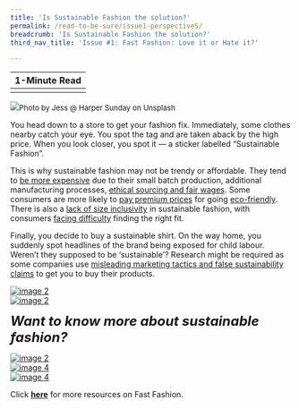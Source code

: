 ```yaml
---
title: 'Is Sustainable Fashion the solution?'
permalink: /read-to-be-sure/issue1-perspective5/
breadcrumb: 'Is Sustainable Fashion the solution?'
third_nav_title: 'Issue #1: Fast Fashion: Love it or Hate it?'

---
```


| **1-Minute Read** |
| :---------------: |
|                   |

![](../images/sustainable-fashion.jpg)<font size="2">Photo by Jess @ Harper Sunday on Unsplash</font>  

You head down to a store to get your fashion fix. Immediately, some clothes nearby catch your eye. You spot the tag and are taken aback by the high price. When you look closer, you spot it — a sticker labelled “Sustainable Fashion”.

This is why sustainable fashion may not be trendy or affordable. They tend to [be more expensive](https://www.channelnewsasia.com/cnainsider/true-cost-demand-cheap-clothes-fast-fashion-industry-environment-220706) due to their small batch production, additional manufacturing processes, [ethical sourcing and fair wages](https://www.vogue.in/fashion/content/why-is-sustainable-fashion-expensive-the-cost-of-ethically-produced-garments). Some consumers are more likely to [pay premium prices](https://www.thegoodtrade.com/features/what-is-slow-fashion) for going [eco-friendly](https://www.vogue.co.uk/fashion/article/sustainable-fashion-affordable). There is also a [lack of size inclusivity](https://www.harpersbazaar.com/fashion/designers/a32213676/plus-size-sustainable-fashion/) in sustainable fashion, with consumers [facing difficulty](https://fashionjournal.com.au/fashion/the-sustainable-fashion-industry-is-size-exclusive-take-it-from-this-model/) finding the right fit.

Finally, you decide to buy a sustainable shirt. On the way home, you suddenly spot headlines of the brand being exposed for child labour. Weren’t they supposed to be ‘sustainable’? Research might be required as some companies use [misleading marketing tactics and false sustainability claims](http://changingmarkets.org/wp-content/uploads/2021/07/SyntheticsAnonymous_FinalWeb.pdf) to get you to buy their products.

<div>
<div class="row is-multiline">
    <div class="col is-half-desktop is-half-tablet">
<a href="https://forms.gle/BfjqAq7KfiSHMXxk7"><img src="../images/rtbs1-poll2.jpg" alt="image 2"></a>
</div>
    <div class="col is-half-desktop is-half-tablet">
<a href="/read-to-be-sure/issue1-conversations/"><img src="../images/rtbs1-join-the-convo.jpg" alt="image 2"></a>
</div>    
</div>	
</div>






***<font size=5>Want to know more about sustainable fashion?</font>***

<div>
<div class="row is-multiline">
    <div class="col is-half-desktop is-half-tablet">
<a href="https://www.youtube.com/watch?v=elU32XNj8PM&feature=emb_imp_woyt"><img src="../images/rtbs1-watch4.jpg" alt="image 2"></a>
</div>
    <div class="col is-half-desktop is-half-tablet">
<a href="https://www.goodwear.com/blogs/news/the-top-benefits-of-sustainable-clothing"><img src="../images/rtbs1-read7.jpg" alt="image 4"></a>
</div>
    <div class="col is-half-desktop is-half-tablet">
<a href="https://www.politico.eu/article/fast-fashion-waste-losing-appeal-greta-thunberg-environment/"><img src="../images/rtbs1-read8.jpg" alt="image 4"></a>
</div>
</div>	
</div>


Click **[here](https://reference.nlb.gov.sg/guides/socscihum/soc-sci/fast-fashion)** for more resources on Fast Fashion.
